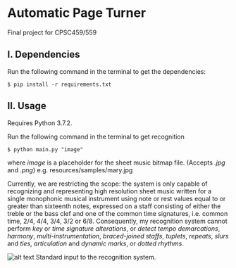 # Automatic Page Turner

Final project for CPSC459/559

## I. Dependencies

Run the following command in the terminal to get the dependencies:

    $ pip install -r requirements.txt

## II. Usage

Requires Python 3.7.2. 

Run the following command in the terminal to get recognition

    $ python main.py "image"

where *image* is a placeholder for the sheet music bitmap file. (Accepts *.jpg* and *.png*) e.g. resources/samples/mary.jpg


Currently, we are restricting the scope: the system is only capable of recognizing and representing high resolution sheet music written for a single monophonic musical instrument using note or rest values equal to or greater than sixteenth notes, expressed on a staff consisting of either the treble or the bass clef and one of the common time signatures, i.e. common time, 2/4, 4/4, 3/4, 3/2 or 6/8. Consequently, my recognition system cannot perform *key* or *time signature alterations*, or *detect tempo demarcations*, *harmony*, *multi-instrumentation*, *braced-joined staffs*, *tuplets*, *repeats*, *slurs* and *ties*, *articulation* and *dynamic marks*, or *dotted rhythms*.

![alt text](https://github.com/anyati/cadenCV/blob/master/resources/README/image4.jpg)
Standard input to the recognition system.
